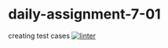 # daily-assignment-7-01
creating test cases
[![linter](https://github.com/Santiago-zavala-barrett/daily-assignment-7-01/workflows/linter/badge.svg)](https://github.com/marketplace/actions/super-linter)
